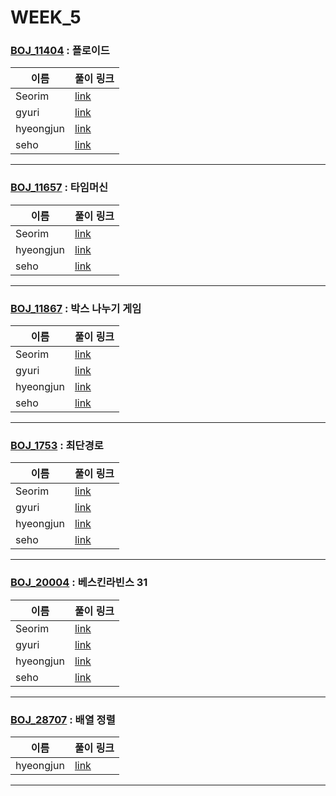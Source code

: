 # WEEK_5

### [BOJ_11404](https://boj.kr/11404) : 플로이드

|이름|풀이 링크|
|--|--|
|Seorim| [link](BOJ_11404/Seorim.java)
|gyuri| [link](BOJ_11404/gyuri.py)
|hyeongjun| [link](BOJ_11404/hyeongjun.cpp)
|seho| [link](BOJ_11404/seho.py)
---


### [BOJ_11657](https://boj.kr/11657) : 타임머신

|이름|풀이 링크|
|--|--|
|Seorim| [link](BOJ_11657/Seorim.java)
|hyeongjun| [link](BOJ_11657/hyeongjun.cpp)
|seho| [link](BOJ_11657/seho.java)
---


### [BOJ_11867](https://boj.kr/11867) : 박스 나누기 게임

|이름|풀이 링크|
|--|--|
|Seorim| [link](BOJ_11867/Seorim.java)
|gyuri| [link](BOJ_11867/gyuri.py)
|hyeongjun| [link](BOJ_11867/hyeongjun.cpp)
|seho| [link](BOJ_11867/seho.py)
---


### [BOJ_1753](https://boj.kr/1753) : 최단경로

|이름|풀이 링크|
|--|--|
|Seorim| [link](BOJ_1753/Seorim.java)
|gyuri| [link](BOJ_1753/gyuri.py)
|hyeongjun| [link](BOJ_1753/hyeongjun.cpp)
|seho| [link](BOJ_1753/seho.java)
---


### [BOJ_20004](https://boj.kr/20004) : 베스킨라빈스 31

|이름|풀이 링크|
|--|--|
|Seorim| [link](BOJ_20004/Seorim.java)
|gyuri| [link](BOJ_20004/gyuri.py)
|hyeongjun| [link](BOJ_20004/hyeongjun.cpp)
|seho| [link](BOJ_20004/seho.java)
---


### [BOJ_28707](https://boj.kr/28707) : 배열 정렬

|이름|풀이 링크|
|--|--|
|hyeongjun| [link](BOJ_28707/hyeongjun.cpp)
---
